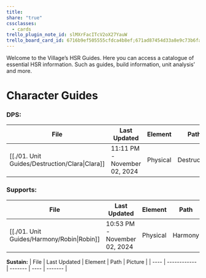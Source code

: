 ```yaml
---
title: 
share: "true"
cssclasses:
  - cards
trello_plugin_note_id: slMXrFacITcV2oX27YauW
trello_board_card_id: 6716b9ef505555cfdca4b8ef;671ad87454d33a8e9c73b6fa
---
```

Welcome to the Village’s HSR Guides. Here you can access a catalogue of essential HSR information. Such as guides, build information, unit analysis’ and more. 

# Character Guides 

### **DPS:** 
| File                                                       | Last Updated                 | Element  | Path        | Picture                              |
| ---------------------------------------------------------- | ---------------------------- | -------- | ----------- | ------------------------------------ |
| [[./01. Unit Guides/Destruction/Clara\|Clara]] | 11:11 PM - November 02, 2024 | Physical | Destruction | ![](https://i.imgur.com/mETG4q0.png) |

### **Supports:**
| File                                                   | Last Updated                 | Element  | Path    | Picture                              |
| ------------------------------------------------------ | ---------------------------- | -------- | ------- | ------------------------------------ |
| [[./01. Unit Guides/Harmony/Robin\|Robin]] | 10:53 PM - November 02, 2024 | Physical | Harmony | ![](https://i.imgur.com/OPurfOP.png) |


**Sustain:**
| File | Last Updated | Element | Path | Picture |
| ---- | ------------ | ------- | ---- | ------- |

